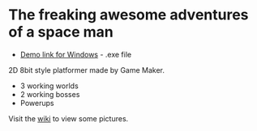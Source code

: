 # The freaking awesome adventures of a space man

* [Demo link for Windows](https://mega.nz/#!SBFiXKyI!0Lem1Ib1q4OIZg0Zdc5OpMNPmVCjQwGAreT-KhgXrT0) - .exe file

2D 8bit style platformer made by Game Maker.
  - 3 working worlds
  - 2 working bosses
  - Powerups
 
Visit the [wiki](https://github.com/emiliomm/The-freakin-awesome-adventures-of-a-space-man/wiki) to view some pictures.